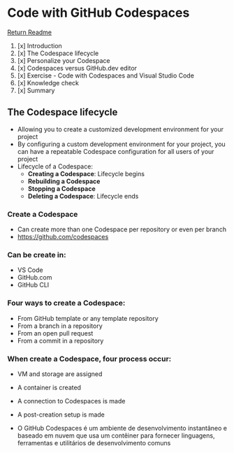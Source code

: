 # Code with GitHub Codespaces

[Return Readme](../README.md)

1. [x] Introduction
2. [x] The Codespace lifecycle
3. [x] Personalize your Codespace
4. [x] Codespaces versus GitHub.dev editor
5. [x] Exercise - Code with Codespaces and Visual Studio Code
6. [x] Knowledge check
7. [x] Summary

## The Codespace lifecycle


- Allowing you to create a customized development environment for your project
- By configuring a custom development environment for your project, you can have a repeatable Codespace configuration for all users of your project
- Lifecycle of a Codespace:
  - **Creating a Codespace**: Lifecycle begins
  - **Rebuilding a Codespace**
  - **Stopping a Codespace**
  - **Deleting a Codespace**: Lifecycle ends


### Create a Codespace
- Can create more than one Codespace per repository or even per branch
- https://github.com/codespaces

### Can be create in:
- VS Code
- GitHub.com
- GitHub CLI

### Four ways to create a Codespace:
- From GitHub template or any template repository
- From a branch in a repository
- From an open pull request
- From a commit in a repository

### When create a Codespace, four process occur:
- VM and storage are assigned
- A container is created
- A connection to Codespaces is made
- A post-creation setup is made

- O GitHub Codespaces é um ambiente de desenvolvimento instantâneo e baseado em nuvem que usa um contêiner para fornecer linguagens, ferramentas e utilitários de desenvolvimento comuns

